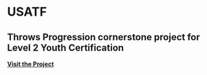 # USATF
Throws Progression cornerstone project for Level 2 Youth Certification
---
**[Visit the Project](https://courtny.github.io/USATF/)**
